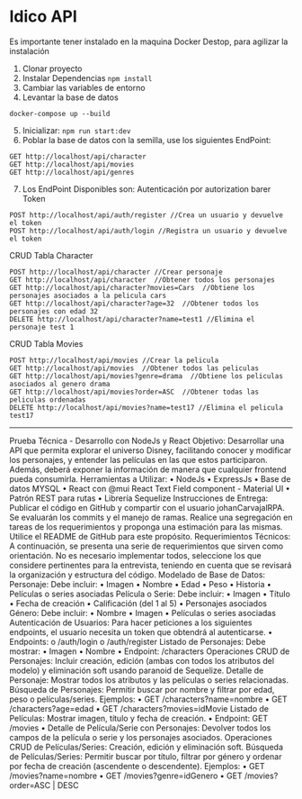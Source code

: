 

# Idico API

Es importante tener instalado en la maquina Docker Destop, para agilizar la instalación

1. Clonar proyecto
2. Instalar Dependencias
```npm install```
3. Cambiar las variables de entorno
4. Levantar la base de datos
```
docker-compose up --build
```

5. Inicializar: 
```npm run start:dev```
6. Poblar la base de datos con la semilla, use los siguientes EndPoint:
```
GET http://localhost/api/character
GET http://localhost/api/movies
GET http://localhost/api/genres
```
7. Los EndPoint Disponibles son:
Autenticación por autorization barer Token
```
POST http://localhost/api/auth/register //Crea un usuario y devuelve el token
POST http://localhost/api/auth/login //Registra un usuario y devuelve el token
```
CRUD Tabla Character
```
POST http://localhost/api/character //Crear personaje
GET http://localhost/api/character  //Obtener todos los personajes
GET http://localhost/api/character?movies=Cars  //Obtiene los personajes asociados a la pelicula cars
GET http://localhost/api/character?age=32  //Obtener todos los personajes con edad 32
DELETE http://localhost/api/character?name=test1 //Elimina el personaje test 1 
```
CRUD Tabla Movies
```
POST http://localhost/api/movies //Crear la pelicula 
GET http://localhost/api/movies  //Obtener todos las peliculas
GET http://localhost/api/movies?genre=drama  //Obtiene los peliculas asociados al genero drama
GET http://localhost/api/movies?order=ASC  //Obtener todas las peliculas ordenadas
DELETE http://localhost/api/movies?name=test17 //Elimina el pelicula test17
```

-------------------------------------------------------------------------------------------------------------------------------------------------------------
Prueba Técnica - Desarrollo con NodeJs y React 
Objetivo: 
Desarrollar una API que permita explorar el universo Disney, facilitando conocer y modificar los  personajes, y entender las películas en las que estos participaron. Además, deberá exponer la  información de manera que cualquier frontend pueda consumirla. 
Herramientas a Utilizar: 
• NodeJs 
• ExpressJs 
• Base de datos MYSQL 
• React con @mui React Text Field component - Material UI 
• Patrón REST para rutas 
• Librería Sequelize 
Instrucciones de Entrega: 
Publicar el código en GitHub y compartir con el usuario johanCarvajalRPA. Se evaluarán los commits y el  manejo de ramas. 
Realice una segregación en tareas de los requerimientos y proponga una estimación para las mismas.  Utilice el README de GitHub para este propósito. 
Requerimientos Técnicos: 
A continuación, se presenta una serie de requerimientos que sirven como orientación. No es necesario  implementar todos, seleccione los que considere pertinentes para la entrevista, teniendo en cuenta que  se revisará la organización y estructura del código. 
Modelado de Base de Datos: 
Personaje: Debe incluir: 
• Imagen 
• Nombre 
• Edad 
• Peso 
• Historia 
• Películas o series asociadas 
Película o Serie: Debe incluir: 
• Imagen 
• Título
• Fecha de creación 
• Calificación (del 1 al 5) 
• Personajes asociados 
Género: Debe incluir: 
• Nombre 
• Imagen 
• Películas o series asociadas 
Autenticación de Usuarios: Para hacer peticiones a los siguientes endpoints, el usuario necesita un  token que obtendrá al autenticarse. 
• Endpoints: 
o /auth/login 
o /auth/register 
Listado de Personajes: Debe mostrar: 
• Imagen 
• Nombre 
• Endpoint: /characters 
Operaciones CRUD de Personajes: Incluir creación, edición (ambas con todos los atributos del modelo) y  eliminación soft usando paranoid de Sequelize. 
Detalle de Personaje: Mostrar todos los atributos y las películas o series relacionadas. 
Búsqueda de Personajes: Permitir buscar por nombre y filtrar por edad, peso o películas/series.  Ejemplos: 
• GET /characters?name=nombre 
• GET /characters?age=edad 
• GET /characters?movies=idMovie 
Listado de Películas: Mostrar imagen, título y fecha de creación. 
• Endpoint: GET /movies 
• Detalle de Película/Serie con Personajes: Devolver todos los campos de la película o serie y los  personajes asociados. 
Operaciones CRUD de Películas/Series: Creación, edición y eliminación soft. 
Búsqueda de Películas/Series: Permitir   buscar por título, filtrar por género y ordenar por fecha de  creación (ascendente o descendente). Ejemplos:
• GET /movies?name=nombre • GET /movies?genre=idGenero • GET /movies?order=ASC | DESC 

